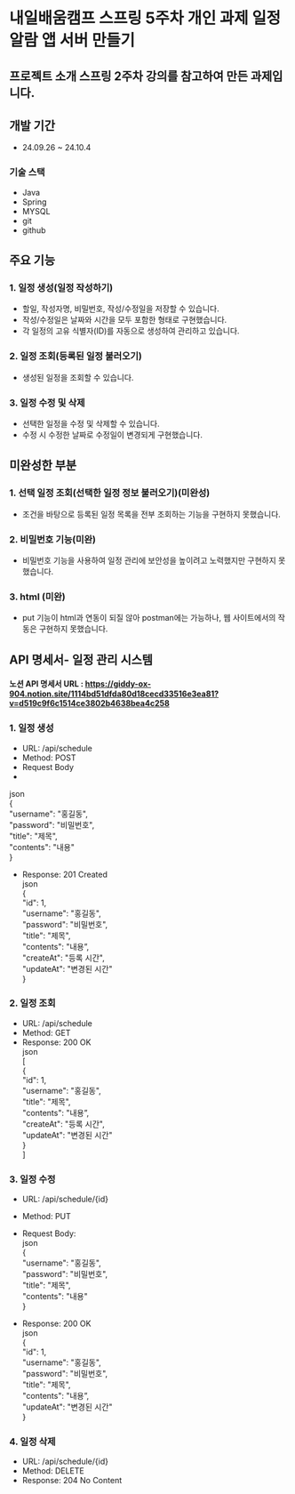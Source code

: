# 내일배움캠프 스프링 5주차 개인 과제 일정 알람 앱 서버 만들기
## 프로젝트 소개 스프링 2주차 강의를 참고하여 만든 과제입니다.
## 개발 기간
* 24.09.26 ~ 24.10.4
### 기술 스택
* Java
* Spring
* MYSQL
* git
* github
  
## 주요 기능 
### 1. 일정 생성(일정 작성하기)
* 할일, 작성자명, 비밀번호, 작성/수정일을 저장할 수 있습니다.
* 작성/수정일은 날짜와 시간을 모두 포함한 형태로 구현했습니다.
* 각 일정의 고유 식별자(ID)를 자동으로 생성하여 관리하고 있습니다.
  

### 2. 일정 조회(등록된 일정 불러오기)
* 생성된 일정을 조회할 수 있습니다.


### 3. 일정 수정 및 삭제
* 선택한 일정을 수정 및 삭제할 수 있습니다.
* 수정 시 수정한 날짜로 수정일이 변경되게 구현했습니다.

 
## 미완성한 부분
### 1. 선택 일정 조회(선택한 일정 정보 불러오기)(미완성)
* 조건을 바탕으로 등록된 일정 목록을 전부 조회하는 기능을 구현하지 못했습니다.

### 2. 비밀번호 기능(미완)
* 비밀번호 기능을 사용하여 일정 관리에 보안성을 높이려고 노력했지만 구현하지 못했습니다.

### 3. html (미완)
* put 기능이 html과 연동이 되질 않아 postman에는 가능하나, 웹 사이트에서의 작동은 구현하지 못했습니다.

## API 명세서- 일정 관리 시스템
#### 노션 API 명세서 URL : https://giddy-ox-904.notion.site/1114bd51dfda80d18cecd33516e3ea81?v=d519c9f6c1514ce3802b4638bea4c258
### 1. 일정 생성
* URL: /api/schedule
* Method: POST
* Request Body
* 
json<br/>
{ <br/>
"username": "홍길동",<br/>
"password": "비밀번호",<br/>
"title": "제목",<br/>
"contents": "내용"<br/>
}

* Response:
201 Created<br/>
json<br/>
{<br/>
"id": 1,<br/>
"username": "홍길동",<br/>
"password": "비밀번호",<br/>
"title": "제목",<br/>
"contents": "내용”,<br/>
"createAt": "등록 시간",<br/>
"updateAt": "변경된 시간"<br/>
}

### 2. 일정 조회
* URL: /api/schedule
* Method: GET
* Response:
200 OK<br/>
json<br/>
[<br/>
{<br/>
"id": 1,<br/>
"username": "홍길동",<br/>
"title": "제목",<br/>
"contents": "내용”,<br/>
"createAt": "등록 시간",<br/>
"updateAt": "변경된 시간"<br/>
}<br/>
]

### 3. 일정 수정
* URL: /api/schedule/{id}
* Method: PUT
* Request Body:<br/>
json<br/>
{<br/>
"username": "홍길동",<br/>
"password": "비밀번호",<br/>
"title": "제목",<br/>
"contents": "내용"<br/>
}

* Response:
200 OK<br/>
json<br/>
{<br/>
"id": 1,<br/>
"username": "홍길동",<br/>
"password": "비밀번호",<br/>
"title": "제목",<br/>
"contents": "내용”,<br/>
"updateAt": "변경된 시간"<br/>
}

### 4. 일정 삭제
* URL: /api/schedule/{id}
* Method: DELETE
* Response:
204 No Content

